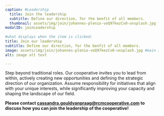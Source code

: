 ```yaml
---
caption: #Leadership
  title: Join the leadership
  subtitle: Define our direction, for the benfit of all members.
  thumbnail: assets/img/join/johannes-plenio-voQ97kezCx0-unsplash.jpg
modalID: joinLeadership
  
#what displays when the item is clicked:
title: Join our leadership
subtitle: Define our direction, for the benfit of all members.
image: assets/img/join/johannes-plenio-voQ97kezCx0-unsplash.jpg #main image, can be a link or a file in assets/img/portfolio
alt: image alt text

---
```

Step beyond traditional roles. Our cooperative invites you to lead from within, actively creating new opportunities and defining the strategic direction of our organization. Assume responsibility for initiatives that align with your unique interests, while significantly improving your capacity and shaping the landscape of our field.

**Please contact [cassandra.gouldvanpraag@rcmcooperative.com](mailto:cassandra.gouldvanpraag@rcmcooperative.com) to discuss how you can join the leadership of the cooperative!**
